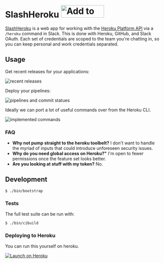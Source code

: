 # SlashHeroku <a href="https://slack.heroku.tools/auth/slack"><img alt="Add to Slack" height="40" width="139" src="https://platform.slack-edge.com/img/add_to_slack.png" srcset="https://platform.slack-edge.com/img/add_to_slack.png 1x, https://platform.slack-edge.com/img/add_to_slack@2x.png 2x" /></a>

[SlashHeroku](https://github.com/atmos/slash-heroku) is a web app for working with the [Heroku Platform API](https://devcenter.heroku.com/articles/platform-api-reference) via a `/heroku` command in Slack. This is done with Heroku, GitHub, and Slack OAuth. Each set of credentials are scoped to the team you're chatting in, so you can keep personal and work credentials separated.

## Usage

Get recent releases for your applications:

![recent releases](https://cloud.githubusercontent.com/assets/38/14072574/b4f0fecc-f476-11e5-9f42-a3fb6b390180.png)

Deploy your pipelines:

![pipelines and commit statues](https://cloud.githubusercontent.com/assets/38/14072520/27ef4f6a-f476-11e5-9f78-0c862269d18d.png)

Ideally we can port a lot of useful commands over from the Heroku CLI.

![implemented commands](https://cloud.githubusercontent.com/assets/38/13562075/ea2e351c-e3e8-11e5-8998-9c8467dfa887.png)

### FAQ

* **Why not pump straight to the heroku toolbelt?** I don't want to handle the myriad of inputs that could introduce unforeseen security issues.
* **Why do you need global access on Heroku?"** I'm open to fewer permissions once the feature set looks better.
* **Are you looking at stuff with my token?** No.

## Development

```
$ ./bin/bootstrap
```

### Tests

The full test suite can be run with:

```
$ ./bin/cibuild
```

### Deploying to Heroku

You can run this yourself on heroku.

[![Launch on Heroku](https://www.herokucdn.com/deploy/button.svg)](https://heroku.com/deploy?template=https://github.com/atmos/slash-heroku)

